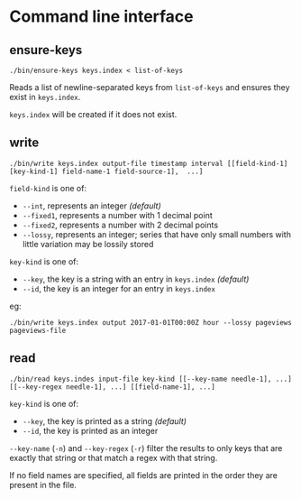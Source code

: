 # Command line interface

## ensure-keys

`./bin/ensure-keys keys.index < list-of-keys`

Reads a list of newline-separated keys from `list-of-keys` and ensures they exist in `keys.index`.

`keys.index` will be created if it does not exist.

## write

`./bin/write keys.index output-file timestamp interval [[field-kind-1] [key-kind-1] field-name-1 field-source-1],  ...]`

`field-kind` is one of:

- `--int`, represents an integer _(default)_
- `--fixed1`, represents a number with 1 decimal point
- `--fixed2`, represents a number with 2 decimal points
- `--lossy`, represents an integer; series that have only small numbers with little variation may be lossily stored

`key-kind` is one of:

- `--key`, the key is a string with an entry in `keys.index` _(default)_
- `--id`, the key is an integer for an entry in `keys.index`

eg:

`./bin/write keys.index output 2017-01-01T00:00Z hour --lossy pageviews pageviews-file`

## read

`./bin/read keys.indes input-file key-kind [[--key-name needle-1], ...] [[--key-regex needle-1], ...] [[field-name-1], ...]`

`key-kind` is one of:

- `--key`, the key is printed as a string _(default)_
- `--id`, the key is printed as an integer

`--key-name` (`-n`) and `--key-regex` (`-r`) filter the results to only keys that
are exactly that string or that match a regex with that string.

If no field names are specified, all fields are printed in the order
they are present in the file.
